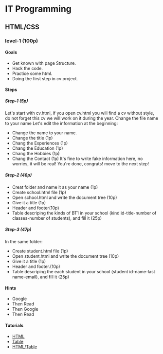 # IT Programming

## HTML/CSS

### level-1 (100p)


#### Goals
- Get known with page Structure.
- Hack the code.
- Practice some html.
- Doing the first step in cv project.

#### Steps

##### Step-1 (5p)
Let's start with cv.html, if you open cv.html you will find a cv without style, do not forget this cv we will work on it during the year.
Change the file name to your name
Let's edit the information at the beginning:
- Change the name to your name.
- Change the title (1p)
- Chang the Experiences (1p)
- Chang the Education (1p)
- Chang the Hobbies (1p)
- Chang the Contact (1p)
It's fine to write fake information here, no worries, it will be real!
You're done, congrats! move to the next step!

##### Step-2 (48p)
- Creat folder and name it as your name (1p)
- Create school.html file (1p)
- Open school.html and write the document tree (10p)
- Give it a title (1p)
- Header and footer(10p)
- Table descriping the kinds of BT1 in your school (kind id-title-number of classes-number of students), and fill it (25p)

##### Step-3 (47p)
In the same folder:
- Create student.html file (1p)
- Open student.html and write the document tree (10p)
- Give it a title (1p)
- Header and footer.(10p)
- Table descriping the each student in your school (student id-name-last name-email), and fill it (25p)


#### Hints
- Google
- Then Read
- Then Google
- Then Read

#### Tutorials
- [HTML](https://www.w3schools.com/html/html_elements.asp)
- [Table](https://www.w3schools.com/html/html_tables.asp)
- [HTML/Table](https://www.freecodecamp.org/learn/)
	

